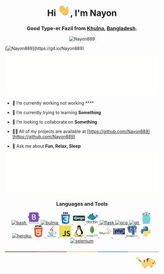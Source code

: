 <h1 align="center">Hi <img src="https://raw.githubusercontent.com/Nayon889/Nayon889/main/src/hi.gif" width="40px" alt="👋">, I'm <b>Nayon</b></h1>
<h3 align="center">Good Type-er Fazil from <a href="https://www.google.com/search?q=Khulna" target="_blank">Khulna</a>, <a href="https://www.google.com/search?q=Bangladesh" target="_blank">Bangladesh</a>.</h3>

<p align="center"> <img src="https://komarev.com/ghpvc/?username=Nayon889&label=Profile Views&color=829bab&style=plastic" alt="Nayon889" /> </p>

[![Nayon889](https://readme-typing-svg.herokuapp.com?color=F7185A&vCenter=true&lines=%3E+Hi+%F0%9F%91%8B%2C+Everyone.;%3E+I'm+Nayon.;%3E+Good+Type-er+Fazil+from+Bangladesh.)](https://git.io/Nayon889)

<img src="https://raw.githubusercontent.com/Nayon889/Nayon889/main/src/proxy_form.gif" alt="Nayon889" />
<p></p>

- 🔭 I’m currently working not working ****

- 🌱 I’m currently trying to learning **Something**

- 👯 I’m looking to collaborate on **Something** 

- 👨‍💻 All of my projects are available at [https://github.com/Nayon889](https://github.com/Nayon889)

- 💬 Ask me about **Fun, Relax, Sleep**

<img src="https://raw.githubusercontent.com/Nayon889/Nayon889/main/src/proxy_form.gif" alt="Nayon889" />

<h3 align="center">Languages and Tools</h3>
<p></p>
<p align="center"> <a href="https://www.gnu.org/software/bash/" target="_blank"> <img src="https://www.vectorlogo.zone/logos/gnu_bash/gnu_bash-icon.svg" alt="bash" width="40" height="40"/> </a> <a href="https://getbootstrap.com" target="_blank"> <img src="https://raw.githubusercontent.com/devicons/devicon/master/icons/bootstrap/bootstrap-plain-wordmark.svg" alt="bootstrap" width="40" height="40"/> </a> <a href="https://bulma.io/" target="_blank"> <img src="https://raw.githubusercontent.com/gilbarbara/logos/804dc257b59e144eaca5bc6ffd16949752c6f789/logos/bulma.svg" alt="bulma" width="40" height="40"/> </a> <a href="https://www.w3schools.com/css/" target="_blank"> <img src="https://raw.githubusercontent.com/devicons/devicon/master/icons/css3/css3-original-wordmark.svg" alt="css3" width="40" height="40"/> </a> <a href="https://www.djangoproject.com/" target="_blank"> <img src="https://raw.githubusercontent.com/devicons/devicon/master/icons/django/django-original.svg" alt="django" width="40" height="40"/> </a> <a href="https://www.docker.com/" target="_blank"> <img src="https://raw.githubusercontent.com/devicons/devicon/master/icons/docker/docker-original-wordmark.svg" alt="docker" width="40" height="40"/> </a> <a href="https://flask.palletsprojects.com/" target="_blank"> <img src="https://www.vectorlogo.zone/logos/pocoo_flask/pocoo_flask-icon.svg" alt="flask" width="40" height="40"/> </a> <a href="https://cloud.google.com" target="_blank"> <img src="https://www.vectorlogo.zone/logos/google_cloud/google_cloud-icon.svg" alt="gcp" width="40" height="40"/> </a> <a href="https://git-scm.com/" target="_blank"> <img src="https://www.vectorlogo.zone/logos/git-scm/git-scm-icon.svg" alt="git" width="40" height="40"/> </a> <a href="https://golang.org" target="_blank"> <img src="https://raw.githubusercontent.com/devicons/devicon/master/icons/go/go-original.svg" alt="go" width="40" height="40"/> </a> <a href="https://heroku.com" target="_blank"> <img src="https://www.vectorlogo.zone/logos/heroku/heroku-icon.svg" alt="heroku" width="40" height="40"/> </a> <a href="https://www.w3.org/html/" target="_blank"> <img src="https://raw.githubusercontent.com/devicons/devicon/master/icons/html5/html5-original-wordmark.svg" alt="html5" width="40" height="40"/> </a> <a href="https://www.java.com" target="_blank"> <img src="https://raw.githubusercontent.com/devicons/devicon/master/icons/java/java-original.svg" alt="java" width="40" height="40"/> </a> <a href="https://developer.mozilla.org/en-US/docs/Web/JavaScript" target="_blank"> <img src="https://raw.githubusercontent.com/devicons/devicon/master/icons/javascript/javascript-original.svg" alt="javascript" width="40" height="40"/> </a> <a href="https://www.linux.org/" target="_blank"> <img src="https://raw.githubusercontent.com/devicons/devicon/master/icons/linux/linux-original.svg" alt="linux" width="40" height="40"/> </a> <a href="https://www.mongodb.com/" target="_blank"> <img src="https://raw.githubusercontent.com/devicons/devicon/master/icons/mongodb/mongodb-original-wordmark.svg" alt="mongodb" width="40" height="40"/> </a> <a href="https://www.mysql.com/" target="_blank"> <img src="https://raw.githubusercontent.com/devicons/devicon/master/icons/mysql/mysql-original-wordmark.svg" alt="mysql" width="40" height="40"/> </a> <a href="https://www.php.net" target="_blank"> <img src="https://raw.githubusercontent.com/devicons/devicon/master/icons/php/php-original.svg" alt="php" width="40" height="40"/> </a> <a href="https://www.postgresql.org" target="_blank"> <img src="https://raw.githubusercontent.com/devicons/devicon/master/icons/postgresql/postgresql-original-wordmark.svg" alt="postgresql" width="40" height="40"/> </a> <a href="https://www.python.org" target="_blank"> <img src="https://raw.githubusercontent.com/devicons/devicon/master/icons/python/python-original.svg" alt="python" width="40" height="40"/> </a> <a href="https://www.selenium.dev" target="_blank"> <img src="https://raw.githubusercontent.com/detain/svg-logos/780f25886640cef088af994181646db2f6b1a3f8/svg/selenium-logo.svg" alt="selenium" width="40" height="40"/> </a> </p>
<img src="https://raw.githubusercontent.com/VarnaX-279/VarnaX-279/main/src/border.png" alt="varnax-279" />

<img src='https://raw.githubusercontent.com/Nayon889/Nayon889/main/src/pokemon.gif' width = 80 align = "right" alt="Bond" >
